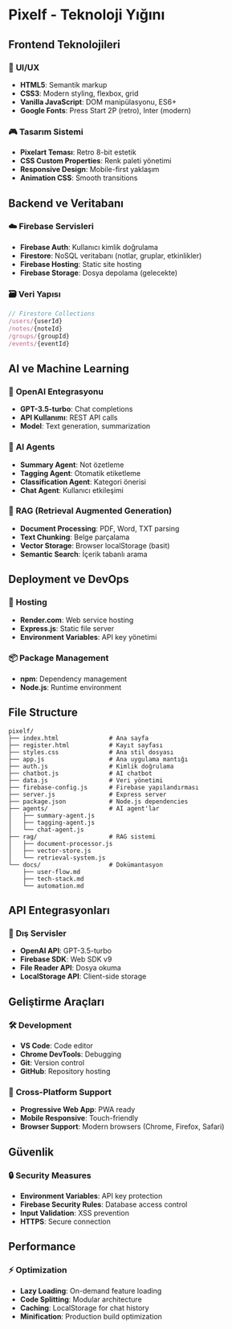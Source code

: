 # Pixelf - Teknoloji Yığını

## Frontend Teknolojileri

### 🎨 **UI/UX**
- **HTML5**: Semantik markup
- **CSS3**: Modern styling, flexbox, grid
- **Vanilla JavaScript**: DOM manipülasyonu, ES6+
- **Google Fonts**: Press Start 2P (retro), Inter (modern)

### 🎮 **Tasarım Sistemi**
- **Pixelart Teması**: Retro 8-bit estetik
- **CSS Custom Properties**: Renk paleti yönetimi
- **Responsive Design**: Mobile-first yaklaşım
- **Animation CSS**: Smooth transitions

## Backend ve Veritabanı

### ☁️ **Firebase Servisleri**
- **Firebase Auth**: Kullanıcı kimlik doğrulama
- **Firestore**: NoSQL veritabanı (notlar, gruplar, etkinlikler)
- **Firebase Hosting**: Static site hosting
- **Firebase Storage**: Dosya depolama (gelecekte)

### 🗃️ **Veri Yapısı**
```javascript
// Firestore Collections
/users/{userId}
/notes/{noteId} 
/groups/{groupId}
/events/{eventId}
```

## AI ve Machine Learning

### 🤖 **OpenAI Entegrasyonu**
- **GPT-3.5-turbo**: Chat completions
- **API Kullanımı**: REST API calls
- **Model**: Text generation, summarization

### 🧠 **AI Agents**
- **Summary Agent**: Not özetleme
- **Tagging Agent**: Otomatik etiketleme  
- **Classification Agent**: Kategori önerisi
- **Chat Agent**: Kullanıcı etkileşimi

### 📄 **RAG (Retrieval Augmented Generation)**
- **Document Processing**: PDF, Word, TXT parsing
- **Text Chunking**: Belge parçalama
- **Vector Storage**: Browser localStorage (basit)
- **Semantic Search**: İçerik tabanlı arama

## Deployment ve DevOps

### 🚀 **Hosting**
- **Render.com**: Web service hosting
- **Express.js**: Static file server
- **Environment Variables**: API key yönetimi

### 📦 **Package Management**
- **npm**: Dependency management
- **Node.js**: Runtime environment

## File Structure
```
pixelf/
├── index.html              # Ana sayfa
├── register.html           # Kayıt sayfası
├── styles.css              # Ana stil dosyası
├── app.js                  # Ana uygulama mantığı
├── auth.js                 # Kimlik doğrulama
├── chatbot.js              # AI chatbot
├── data.js                 # Veri yönetimi
├── firebase-config.js      # Firebase yapılandırması
├── server.js               # Express server
├── package.json            # Node.js dependencies
├── agents/                 # AI agent'lar
│   ├── summary-agent.js
│   ├── tagging-agent.js
│   └── chat-agent.js
├── rag/                    # RAG sistemi
│   ├── document-processor.js
│   ├── vector-store.js
│   └── retrieval-system.js
└── docs/                   # Dokümantasyon
    ├── user-flow.md
    ├── tech-stack.md
    └── automation.md
```

## API Entegrasyonları

### 🔌 **Dış Servisler**
- **OpenAI API**: GPT-3.5-turbo
- **Firebase SDK**: Web SDK v9
- **File Reader API**: Dosya okuma
- **LocalStorage API**: Client-side storage

## Geliştirme Araçları

### 🛠️ **Development**
- **VS Code**: Code editor
- **Chrome DevTools**: Debugging
- **Git**: Version control
- **GitHub**: Repository hosting

### 📱 **Cross-Platform Support**
- **Progressive Web App**: PWA ready
- **Mobile Responsive**: Touch-friendly
- **Browser Support**: Modern browsers (Chrome, Firefox, Safari)

## Güvenlik

### 🔒 **Security Measures**
- **Environment Variables**: API key protection
- **Firebase Security Rules**: Database access control
- **Input Validation**: XSS prevention
- **HTTPS**: Secure connection

## Performance

### ⚡ **Optimization**
- **Lazy Loading**: On-demand feature loading
- **Code Splitting**: Modular architecture
- **Caching**: LocalStorage for chat history
- **Minification**: Production build optimization